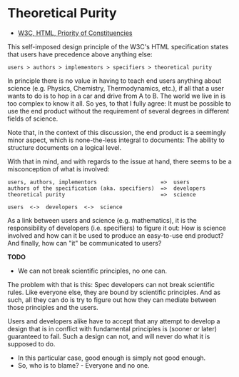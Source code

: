 
<!-- ======================================================================= -->
# Theoretical Purity

* [W3C, HTML, Priority of Constituencies](
  https://www.w3.org/TR/html-design-principles/#priority-of-constituencies
)

This self-imposed design principle of the W3C's HTML specification states that
users have precedence above anything else:

```
users > authors > implementors > specifiers > theoretical purity
```

In principle there is no value in having to teach end users anything about
science (e.g. Physics, Chemistry, Thermodynamics, etc.), if all that a user
wants to do is to hop in a car and drive from A to B. The world we live in
is too complex to know it all. So yes, to that I fully agree: It must be
possible to use the end product without the requirement of several degrees
in different fields of science.

Note that, in the context of this discussion, the end product is a seemingly
minor aspect, which is none-the-less integral to documents: The ability to
structure documents on a logical level.

With that in mind, and with regards to the issue at hand, there seems to be
a misconception of what is involved:

```
users, authors, implementors                    =>  users
authors of the specification (aka. specifiers)  =>  developers
theoretical purity                              =>  science

users  <->  developers  <->  science
```

As a link between users and science (e.g. mathematics), it is the responsibility
of developers (i.e. specifiers) to figure it out: How is science involved and
how can it be used to produce an easy-to-use end product? And finally, how can
"it" be communicated to users?

**TODO**

* We can not break scientific principles, no one can.

The problem with that is this: Spec developers can not break scientific rules.
Like everyone else, they are bound by scientific principles. And as such, all
they can do is try to figure out how they can mediate between those principles
and the users.

Users and developers alike have to accept that any attempt to develop a design
that is in conflict with fundamental principles is (sooner or later) guaranteed
to fail. Such a design can not, and will never do what it is supposed to do.

* In this particular case, good enough is simply not good enough.
* So, who is to blame? - Everyone and no one.
